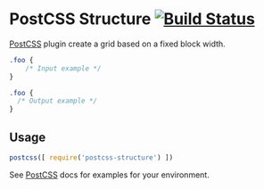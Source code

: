 # PostCSS Structure [![Build Status][ci-img]][ci]

[PostCSS] plugin create a grid based on a fixed block width.

[PostCSS]: https://github.com/postcss/postcss
[ci-img]:  https://travis-ci.org/francoisromain/postcss-structure.svg
[ci]:      https://travis-ci.org/francoisromain/postcss-structure

```css
.foo {
    /* Input example */
}
```

```css
.foo {
  /* Output example */
}
```

## Usage

```js
postcss([ require('postcss-structure') ])
```

See [PostCSS] docs for examples for your environment.
